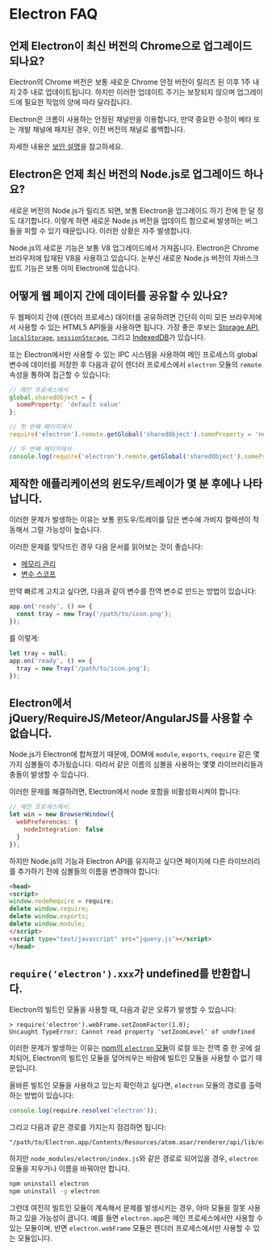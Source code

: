 # Electron FAQ

## 언제 Electron이 최신 버전의 Chrome으로 업그레이드 되나요?

Electron의 Chrome 버전은 보통 새로운 Chrome 안정 버전이 릴리즈 된 이후 1주 내지 2주
내로 업데이트됩니다. 하지만 이러한 업데이트 주기는 보장되지 않으며 업그레이드에 필요한
작업의 양에 따라 달라집니다.

Electron은 크롬이 사용하는 안정된 채널만을 이용합니다, 만약 중요한 수정이 베타 또는
개발 채널에 패치된 경우, 이전 버전의 채널로 롤백합니다.

자세한 내용은 [보안 설명](../tutorial/security.md)을 참고하세요.

## Electron은 언제 최신 버전의 Node.js로 업그레이드 하나요?

새로운 버전의 Node.js가 릴리즈 되면, 보통 Electron을 업그레이드 하기 전에 한 달 정도
대기합니다. 이렇게 하면 새로운 Node.js 버전을 업데이트 함으로써 발생하는 버그들을
피할 수 있기 때문입니다. 이러한 상황은 자주 발생합니다.

Node.js의 새로운 기능은 보통 V8 업그레이드에서 가져옵니다. Electron은 Chrome
브라우저에 탑재된 V8을 사용하고 있습니다. 눈부신 새로운 Node.js 버전의 자바스크립트
기능은 보통 이미 Electron에 있습니다.

## 어떻게 웹 페이지 간에 데이터를 공유할 수 있나요?

두 웹페이지 간에 (렌더러 프로세스) 데이터를 공유하려면 간단히 이미 모든 브라우저에서
사용할 수 있는 HTML5 API들을 사용하면 됩니다. 가장 좋은 후보는
[Storage API][storage], [`localStorage`][local-storage],
[`sessionStorage`][session-storage], 그리고 [IndexedDB][indexed-db]가 있습니다.

또는 Electron에서만 사용할 수 있는 IPC 시스템을 사용하여 메인 프로세스의 global
변수에 데이터를 저장한 후 다음과 같이 렌더러 프로세스에서 `electron` 모듈의 `remote`
속성을 통하여 접근할 수 있습니다:

```javascript
// 메인 프로세스에서
global.sharedObject = {
  someProperty: 'default value'
};
```

```javascript
// 첫 번째 페이지에서
require('electron').remote.getGlobal('sharedObject').someProperty = 'new value';
```

```javascript
// 두 번째 페이지에서
console.log(require('electron').remote.getGlobal('sharedObject').someProperty);
```

## 제작한 애플리케이션의 윈도우/트레이가 몇 분 후에나 나타납니다.

이러한 문제가 발생하는 이유는 보통 윈도우/트레이를 담은 변수에 가비지 컬렉션이 작동해서
그럴 가능성이 높습니다.

이러한 문제를 맞닥뜨린 경우 다음 문서를 읽어보는 것이 좋습니다:

* [메모리 관리][memory-management]
* [변수 스코프][variable-scope]

만약 빠르게 고치고 싶다면, 다음과 같이 변수를 전역 변수로 만드는 방법이 있습니다:

```javascript
app.on('ready', () => {
  const tray = new Tray('/path/to/icon.png');
});
```

를 이렇게:

```javascript
let tray = null;
app.on('ready', () => {
  tray = new Tray('/path/to/icon.png');
});
```

## Electron에서 jQuery/RequireJS/Meteor/AngularJS를 사용할 수 없습니다.

Node.js가 Electron에 합쳐졌기 때문에, DOM에 `module`, `exports`, `require` 같은
몇 가지 심볼들이 추가됬습니다. 따라서 같은 이름의 심볼을 사용하는 몇몇 라이브러리들과
충돌이 발생할 수 있습니다.

이러한 문제를 해결하려면, Electron에서 node 포함을 비활성화시켜야 합니다:

```javascript
// 메인 프로세스에서.
let win = new BrowserWindow({
  webPreferences: {
    nodeIntegration: false
  }
});
```

하지만 Node.js의 기능과 Electron API를 유지하고 싶다면 페이지에 다른 라이브러리를
추가하기 전에 심볼들의 이름을 변경해야 합니다:

```html
<head>
<script>
window.nodeRequire = require;
delete window.require;
delete window.exports;
delete window.module;
</script>
<script type="text/javascript" src="jquery.js"></script>
</head>
```

## `require('electron').xxx`가 undefined를 반환합니다.

Electron의 빌트인 모듈을 사용할 때, 다음과 같은 오류가 발생할 수 있습니다:

```
> require('electron').webFrame.setZoomFactor(1.0);
Uncaught TypeError: Cannot read property 'setZoomLevel' of undefined
```

이러한 문제가 발생하는 이유는 [npm의 `electron` 모듈][electron-module]이 로컬 또는
전역 중 한 곳에 설치되어, Electron의 빌트인 모듈을 덮어씌우는 바람에 빌트인 모듈을
사용할 수 없기 때문입니다.

올바른 빌트인 모듈을 사용하고 있는지 확인하고 싶다면, `electron` 모듈의 경로를
출력하는 방법이 있습니다:

```javascript
console.log(require.resolve('electron'));
```

그리고 다음과 같은 경로를 가지는지 점검하면 됩니다:

```
"/path/to/Electron.app/Contents/Resources/atom.asar/renderer/api/lib/exports/electron.js"
```

하지만 `node_modules/electron/index.js`와 같은 경로로 되어있을 경우, `electron`
모듈을 지우거나 이름을 바꿔야만 합니다.

```bash
npm uninstall electron
npm uninstall -g electron
```

그런데 여전히 빌트인 모듈이 계속해서 문제를 발생시키는 경우, 아마 모듈을 잘못 사용하고
있을 가능성이 큽니다. 예를 들면 `electron.app`은 메인 프로세스에서만 사용할 수 있는
모듈이며, 반면 `electron.webFrame` 모듈은 렌더러 프로세스에서만 사용할 수 있는
모듈입니다.

[memory-management]: https://developer.mozilla.org/ko/docs/Web/JavaScript/Memory_Management
[variable-scope]: https://msdn.microsoft.com/library/bzt2dkta(v=vs.94).aspx
[electron-module]: https://www.npmjs.com/package/electron
[storage]: https://developer.mozilla.org/ko/docs/Web/API/Storage
[local-storage]: https://developer.mozilla.org/ko/docs/Web/API/Window/localStorage
[session-storage]: https://developer.mozilla.org/ko/docs/Web/API/Window/sessionStorage
[indexed-db]: https://developer.mozilla.org/ko/docs/Web/API/IndexedDB_API
